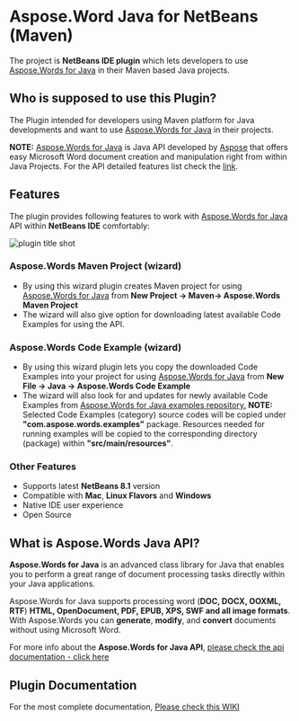 ﻿

# **Aspose.Word Java for NetBeans (Maven)**

The project is **NetBeans IDE plugin**  which lets developers to use [Aspose.Words for Java](http://goo.gl/Eg359W) in their Maven based Java projects. 

## Who is supposed to use this **Plugin?**

The Plugin intended for developers using Maven platform for Java developments and want to use [Aspose.Words for Java](http://goo.gl/Eg359W) in their projects.

**NOTE:** [Aspose.Words for Java](http://goo.gl/Eg359W) is Java API developed by [Aspose](http://aspose.com) that offers easy Microsoft Word document creation and manipulation right from within Java Projects. For the API detailed features list check the [link](http://goo.gl/Eg359W).

## **Features**

The plugin provides following features to work with [Aspose.Words for Java](http://goo.gl/Eg359W) API within **NetBeans IDE** comfortably:

![plugin title shot](http://i.imgur.com/ahtYw1V.png)

### Aspose.Words Maven Project (wizard)

*   By using this wizard plugin creates Maven project for using [Aspose.Words for Java](http://goo.gl/Eg359W) from **New Project -> Maven-> Aspose.Words Maven Project**
*   The wizard will also give option for downloading latest available Code Examples for using the API.

### Aspose.Words Code Example (wizard)

*   By using this wizard plugin lets you copy the downloaded Code Examples into your project for using [Aspose.Words for Java](http://goo.gl/Eg359W) from **New File -> Java -> Aspose.Words Code Example**
*   The wizard will also look for and updates for newly available Code Examples from [Aspose.Words for Java examples repository.](https://goo.gl/Qx9Hp9)
     **NOTE:** Selected Code Examples (category) source codes will be copied under **"com.aspose.words.examples"** package. Resources needed for running examples will be copied to the corresponding directory (package) within **"src/main/resources"**.	    

### Other Features

*   Supports latest **NetBeans 8.1** version
*   Compatible with **Mac**, **Linux Flavors** and **Windows**
*   Native IDE user experience
*   Open Source

## What is Aspose.Words Java API?

**Aspose.Words for Java** is an advanced class library for Java that enables you to perform a great range of document processing tasks directly within your Java applications.

Aspose.Words for Java supports processing word (**DOC, DOCX, OOXML, RTF**) **HTML, OpenDocument, PDF, EPUB, XPS, SWF and all image formats**. With Aspose.Words you can **generate**, **modify**, and **convert** documents without using Microsoft Word.

For more info about the **Aspose.Words for Java API**, [please check the api documentation - click here](http://www.aspose.com/java/word-component.aspx)

## Plugin Documentation

For the most complete documentation,  [Please check this WIKI](http://www.aspose.com/docs/display/wordsjava/Aspose.Words+Java+for+NetBeans+(Maven))
